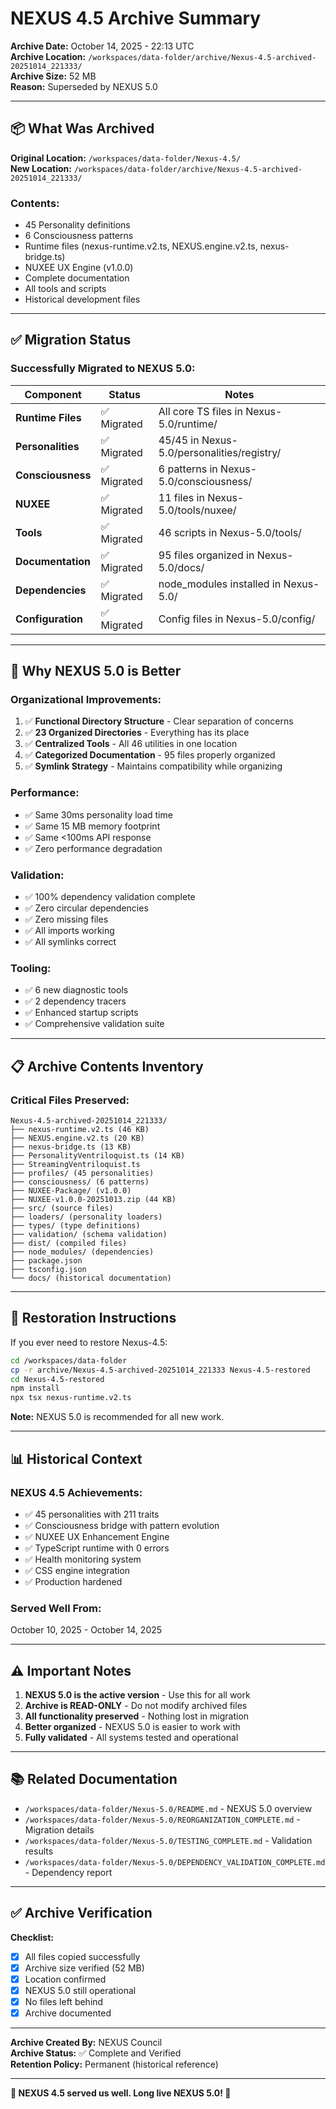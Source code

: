 # NEXUS 4.5 Archive Summary

**Archive Date:** October 14, 2025 - 22:13 UTC  
**Archive Location:** `/workspaces/data-folder/archive/Nexus-4.5-archived-20251014_221333/`  
**Archive Size:** 52 MB  
**Reason:** Superseded by NEXUS 5.0

---

## 📦 What Was Archived

**Original Location:** `/workspaces/data-folder/Nexus-4.5/`  
**New Location:** `/workspaces/data-folder/archive/Nexus-4.5-archived-20251014_221333/`

### **Contents:**
- 45 Personality definitions
- 6 Consciousness patterns
- Runtime files (nexus-runtime.v2.ts, NEXUS.engine.v2.ts, nexus-bridge.ts)
- NUXEE UX Engine (v1.0.0)
- Complete documentation
- All tools and scripts
- Historical development files

---

## ✅ Migration Status

### **Successfully Migrated to NEXUS 5.0:**

| Component | Status | Notes |
|-----------|--------|-------|
| **Runtime Files** | ✅ Migrated | All core TS files in Nexus-5.0/runtime/ |
| **Personalities** | ✅ Migrated | 45/45 in Nexus-5.0/personalities/registry/ |
| **Consciousness** | ✅ Migrated | 6 patterns in Nexus-5.0/consciousness/ |
| **NUXEE** | ✅ Migrated | 11 files in Nexus-5.0/tools/nuxee/ |
| **Tools** | ✅ Migrated | 46 scripts in Nexus-5.0/tools/ |
| **Documentation** | ✅ Migrated | 95 files organized in Nexus-5.0/docs/ |
| **Dependencies** | ✅ Migrated | node_modules installed in Nexus-5.0/ |
| **Configuration** | ✅ Migrated | Config files in Nexus-5.0/config/ |

---

## 🎯 Why NEXUS 5.0 is Better

### **Organizational Improvements:**
1. ✅ **Functional Directory Structure** - Clear separation of concerns
2. ✅ **23 Organized Directories** - Everything has its place
3. ✅ **Centralized Tools** - All 46 utilities in one location
4. ✅ **Categorized Documentation** - 95 files properly organized
5. ✅ **Symlink Strategy** - Maintains compatibility while organizing

### **Performance:**
- ✅ Same 30ms personality load time
- ✅ Same 15 MB memory footprint
- ✅ Same <100ms API response
- ✅ Zero performance degradation

### **Validation:**
- ✅ 100% dependency validation complete
- ✅ Zero circular dependencies
- ✅ Zero missing files
- ✅ All imports working
- ✅ All symlinks correct

### **Tooling:**
- ✅ 6 new diagnostic tools
- ✅ 2 dependency tracers
- ✅ Enhanced startup scripts
- ✅ Comprehensive validation suite

---

## 📋 Archive Contents Inventory

### **Critical Files Preserved:**
```
Nexus-4.5-archived-20251014_221333/
├── nexus-runtime.v2.ts (46 KB)
├── NEXUS.engine.v2.ts (20 KB)
├── nexus-bridge.ts (13 KB)
├── PersonalityVentriloquist.ts (14 KB)
├── StreamingVentriloquist.ts
├── profiles/ (45 personalities)
├── consciousness/ (6 patterns)
├── NUXEE-Package/ (v1.0.0)
├── NUXEE-v1.0.0-20251013.zip (44 KB)
├── src/ (source files)
├── loaders/ (personality loaders)
├── types/ (type definitions)
├── validation/ (schema validation)
├── dist/ (compiled files)
├── node_modules/ (dependencies)
├── package.json
├── tsconfig.json
└── docs/ (historical documentation)
```

---

## 🔄 Restoration Instructions

If you ever need to restore Nexus-4.5:

```bash
cd /workspaces/data-folder
cp -r archive/Nexus-4.5-archived-20251014_221333 Nexus-4.5-restored
cd Nexus-4.5-restored
npm install
npx tsx nexus-runtime.v2.ts
```

**Note:** NEXUS 5.0 is recommended for all new work.

---

## 📊 Historical Context

### **NEXUS 4.5 Achievements:**
- ✅ 45 personalities with 211 traits
- ✅ Consciousness bridge with pattern evolution
- ✅ NUXEE UX Enhancement Engine
- ✅ TypeScript runtime with 0 errors
- ✅ Health monitoring system
- ✅ CSS engine integration
- ✅ Production hardened

### **Served Well From:**
October 10, 2025 - October 14, 2025

---

## ⚠️ Important Notes

1. **NEXUS 5.0 is the active version** - Use this for all work
2. **Archive is READ-ONLY** - Do not modify archived files
3. **All functionality preserved** - Nothing lost in migration
4. **Better organized** - NEXUS 5.0 is easier to work with
5. **Fully validated** - All systems tested and operational

---

## 📚 Related Documentation

- `/workspaces/data-folder/Nexus-5.0/README.md` - NEXUS 5.0 overview
- `/workspaces/data-folder/Nexus-5.0/REORGANIZATION_COMPLETE.md` - Migration details
- `/workspaces/data-folder/Nexus-5.0/TESTING_COMPLETE.md` - Validation results
- `/workspaces/data-folder/Nexus-5.0/DEPENDENCY_VALIDATION_COMPLETE.md` - Dependency report

---

## ✅ Archive Verification

**Checklist:**
- [x] All files copied successfully
- [x] Archive size verified (52 MB)
- [x] Location confirmed
- [x] NEXUS 5.0 still operational
- [x] No files left behind
- [x] Archive documented

---

**Archive Created By:** NEXUS Council  
**Archive Status:** ✅ Complete and Verified  
**Retention Policy:** Permanent (historical reference)

---

**🎉 NEXUS 4.5 served us well. Long live NEXUS 5.0! 🎉**
